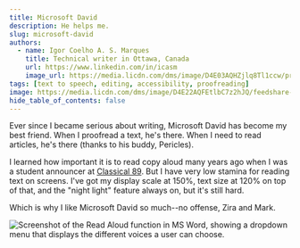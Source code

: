 ```yaml
---
title: Microsoft David
description: He helps me.
slug: microsoft-david
authors:
  - name: Igor Coelho A. S. Marques
    title: Technical writer in Ottawa, Canada 
    url: https://www.linkedin.com/in/icasm
    image_url: https://media.licdn.com/dms/image/D4E03AQHZjlq8Tl1ccw/profile-displayphoto-shrink_800_800/0/1705677142126?e=1713398400&v=beta&t=_mzrYXwTu2_-a-Tt-0HKC4utBw9RU3UE5tcg-3wN-gA
tags: [text to speech, editing, accessibility, proofreading]
image: https://media.licdn.com/dms/image/D4E22AQFEtlbC7z2hJQ/feedshare-shrink_800/0/1706798665616?e=1710979200&v=beta&t=cuedSxDWyXIWeZ-SIRkFVjp8WndjkQJ0dkqF7t5b4Pc
hide_table_of_contents: false
---
```


Ever since I became serious about writing, Microsoft David has become my best friend. When I proofread a text, he's there. When I need to read articles, he's there (thanks to his buddy, Pericles).

I learned how important it is to read copy aloud many years ago when I was a student announcer at [Classical 89](https://www.linkedin.com/company/classical-89). But I have very low stamina for reading text on screens. I've got my display scale at 150%, text size at 120% on top of that, and the "night light" feature always on, but it's still hard. 

Which is why I like Microsoft David so much--no offense, Zira and Mark.

![Screenshot of the Read Aloud function in MS Word, showing a dropdown menu that displays the different voices a user can choose.](https://media.licdn.com/dms/image/D4E22AQFEtlbC7z2hJQ/feedshare-shrink_800/0/1706798665616?e=1710979200&v=beta&t=cuedSxDWyXIWeZ-SIRkFVjp8WndjkQJ0dkqF7t5b4Pc)
